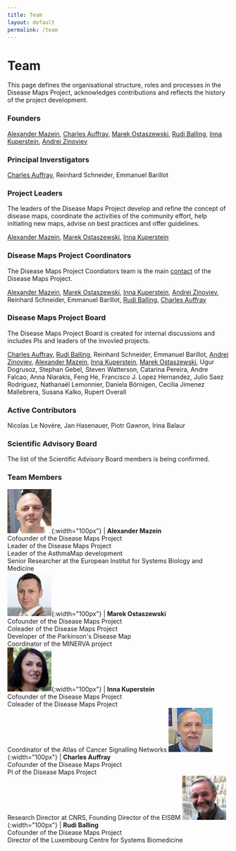 ```yaml
---
title: Team
layout: default
permalink: /team
---
```


# Team

This page defines the organisational structure, roles and processes in the  Disease Maps Project, acknowledges contributions and reflects the history of the project development.

### Founders

[Alexander Mazein](#AlexanderMazein), [Charles Auffray](#CharlesAuffray), [Marek Ostaszewski](#MarekOstaszewski), [Rudi Balling](#RudiBalling), [Inna Kuperstein](#InnaKuperstein), [Andrei Zinoviev](#AndreiZinoviev)  

### Principal Inverstigators

[Charles Auffray](#CharlesAuffray), Reinhard Schneider, Emmanuel Barillot  

### Project Leaders

The leaders of the Disease Maps Project develop and refine the concept of disease maps, coordinate the activities of the community effort, help initiating new maps, advise on best practices and offer guidelines.  

[Alexander Mazein](#AlexanderMazein), [Marek Ostaszewski](#MarekOstaszewski), [Inna Kuperstein](#InnaKuperstein)  

### Disease Maps Project Coordinators

The Disease Maps Project Coordiators team is the main [contact](/contact) of the Disease Maps Project.  

[Alexander Mazein](#AlexanderMazein), [Marek Ostaszewski](#MarekOstaszewski), [Inna Kuperstein](#InnaKuperstein), [Andrei Zinoviev](#AndreiZinoviev), Reinhard Schneider, Emmanuel Barillot, [Rudi Balling](#RudiBalling), [Charles Auffray](#CharlesAuffray)  

### Disease Maps Project Board

The Disease Maps Project Board is created for internal discussions and includes PIs and leaders of the invovled projects.  

[Charles Auffray](#CharlesAuffray), [Rudi Balling](#RudiBalling), Reinhard Schneider, Emmanuel Barillot, [Andrei Zinoviev](#AndreiZinoviev), [Alexander Mazein](#AlexanderMazein), [Inna Kuperstein](#InnaKuperstein), [Marek Ostaszewski](#MarekOstaszewski), Ugur Dogrusoz, Stephan Gebel, Steven Watterson, Catarina Pereira, Andre Falcao, Anna Niarakis, Feng He, Francisco J. Lopez Hernandez, Julio Saez Rodriguez, Nathanaël Lemonnier, Daniela Börnigen, Cecilia Jimenez Mallebrera, Susana Kalko, Rupert Overall  

### Active Contributors

Nicolas Le Novère, Jan Hasenauer, Piotr Gawron, Irina Balaur  

### Scientific Advisory Board

The list of the Scientific Advisory Board members is being confirmed.  

### Team Members

<!--
<table>
    <tr>
      <td style="width: 105px;"><img src="/images/team/AlexanderMazein.jpg" width="100"/></td>
        <td><a id="AlexanderMazein"><strong>Alexander Mazein</strong></a><br />Cofounder of the Disease Maps Project<br />Leader of the Disease Maps Project<br />Leader of the AsthmaMap development</td>
    </tr>
    <tr>
      <td><img src="/images/team/MarekOstaszewski.jpg" width="100"/></td>
        <td><a id="MarekOstaszewski"><strong>Marek Ostaszewski</strong></a><br />Cofounder of the Disease Maps Project<br />Coleader of the Disease Maps Project<br />Developer of the Parkinson's Disease Map<br />Coordinator of the MINERVA project</td>
    </tr>
</table>
-->

![](/images/team/AlexanderMazein.jpg){:width="100px"} | <a id="AlexanderMazein"><strong>Alexander Mazein</strong></a><br />Cofounder of the Disease Maps Project<br />Leader of the Disease Maps Project<br />Leader of the AsthmaMap development<br />Senior Researcher at the European Institut for Systems Biology and Medicine  
![](/images/team/MarekOstaszewski.jpg){:width="100px"} | <a id="MarekOstaszewski"><strong>Marek Ostaszewski</strong></a><br />Cofounder of the Disease Maps Project<br />Coleader of the Disease Maps Project<br />Developer of the Parkinson's Disease Map<br />Coordinator of the MINERVA project  
![](/images/team/InnaKuperstein.jpg){:width="100px"} | <a id="InnaKuperstein"><strong>Inna Kuperstein</strong></a><br />Cofounder of the Disease Maps Project<br />Coleader of the Disease Maps Project<br />Coordinator of the Atlas of Cancer Signalling Networks
![](/images/team/CharlesAuffray.jpg){:width="100px"} | <a id="CharlesAuffray"><strong>Charles Auffray</strong></a><br />Cofounder of the Disease Maps Project<br />PI of the Disease Maps Project<br />Research Director at CNRS, Founding Director of the EISBM
![](/images/team/RudiBalling.jpg){:width="100px"} | <a id="RudiBalling"><strong>Rudi Balling</strong></a><br />Cofounder of the Disease Maps Project<br />Director of the Luxembourg Centre for Systems Biomedicine




